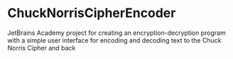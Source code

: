 # ChuckNorrisCipherEncoder
JetBrains Academy project for creating an encryption-decryption program with a simple user interface for encoding and decoding text to the Chuck Norris Cipher and back
